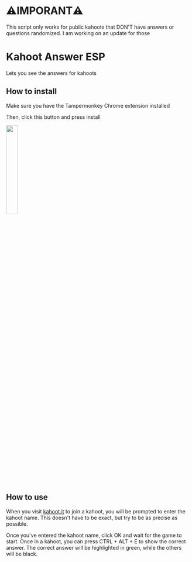 
# ⚠️IMPORANT⚠️ 
This script only works for public kahoots that DON'T have answers or questions randomized.
I am working on an update for those
# Kahoot Answer ESP
Lets you see the answers for kahoots

## How to install
Make sure you have the Tampermonkey Chrome extension installed

Then, click this button and press install

[<img src="https://raw.githubusercontent.com/dweltstorm/tampermonkey-scripts/main/resources/install-script.png" width=25%>](./index.user.js?raw=true)

## How to use
When you visit [kahoot.it](https://kahoot.it/) to join a kahoot, you will be prompted to enter the kahoot name.
This doesn't have to be exact, but try to be as precise as possible.

Once you've entered the kahoot name, click OK and wait for the game to start.
Once in a kahoot, you can press CTRL + ALT + E to show the correct answer. 
The correct answer will be highlighted in green, while the others will be black.
